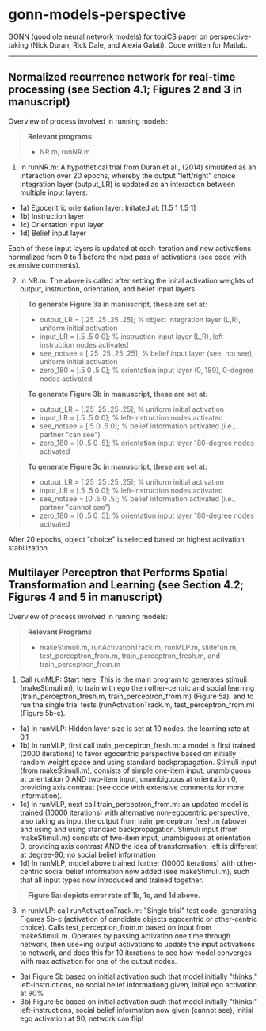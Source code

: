 gonn-models-perspective
===================


GONN (good ole neural network models) for topiCS paper on perspective-taking (Nick Duran, Rick Dale, and Alexia Galati). Code written for Matlab.

----------


Normalized recurrence network for real-time processing (see Section 4.1; Figures 2 and 3 in manuscript)
-------------

Overview of process involved in running models:

> **Relevant programs:**
> - NR.m, runNR.m

1) In runNR.m: A hypothetical trial from Duran et al., (2014) simulated as an interaction over 20 epochs, whereby the output "left/right" choice integration layer (output_LR) is updated as an interaction between multiple input layers:

- 1a) Egocentric orientation layer: Initated at: [1.5 1 1.5 1] 
- 1b) Instruction layer
- 1c) Orientation input layer
- 1d) Belief input layer

Each of these input layers is updated at each iteration and new activations normalized from 0 to 1 before the next pass of activations (see code with extensive comments).

2) In NR.m: The above is called after setting the inital activation weights of output, instruction, orientation, and belief input layers.

> **To generate Figure 3a in manuscript, these are set at:**
> - output_LR = [.25 .25 .25 .25]; % object integration layer (L,R), uniform initial activation
> - input_LR = [.5 .5 0 0]; % instruction input layer (L,R), left-instruction nodes activated
> - see_notsee = [.25 .25 .25 .25]; % belief input layer (see, not see), uniform initial activation
> - zero_180 = [.5 0 .5 0]; % orientation input layer (0, 180), 0-degree nodes activated

> **To generate Figure 3b in manuscript, these are set at:**
> - output_LR = [.25 .25 .25 .25]; % uniform initial activation
> - input_LR = [.5 .5 0 0]; % left-instruction nodes activated
> - see_notsee = [.5 0 .5 0]; % belief information activated (i.e., partner "can see")
> - zero_180 = [0 .5 0 .5]; % orientation input layer 180-degree nodes activated

> **To generate Figure 3c in manuscript, these are set at:**
> - output_LR = [.25 .25 .25 .25]; % uniform initial activation
> - input_LR = [.5 .5 0 0]; % left-instruction nodes activated
> - see_notsee = [0 .5 0 .5]; % belief information activated (i.e., partner "cannot see")
> - zero_180 = [0 .5 0 .5]; % orientation input layer 180-degree nodes activated 

After 20 epochs, object "choice" is selected based on highest activation stabilization.

Multilayer Perceptron that Performs Spatial Transformation and Learning (see Section 4.2; Figures 4 and 5 in manuscript)
-------------

Overview of process involved in running models:

> **Relevant Programs**
> - makeStimuli.m, runActivationTrack.m, runMLP.m, slidefun.m, test_perceptron_from.m, train_perceptron_fresh.m, and train_perceptron_from.m

1) Call runMLP: Start here. This is the main program to generates stimuli (makeStimuli.m), to train with ego then other-centric and social learning (train_perceptron_fresh.m, train_perceptron_from.m) (Figure 5a), and to run the single trial tests (runActivationTrack.m, test_perceptron_from.m) (Figure 5b-c).

- 1a) In runMLP: Hidden layer size is set at 10 nodes, the learning rate at 0.1
- 1b) In runMLP, first call train_perceptron_fresh.m: a model is first trained (2000 iterations) to favor egocentric perspective based on initially random weight space and using standard backpropagation. Stimuli input (from makeStimuli.m), consists of simple one-item input, unambiguous at orientation 0 AND two-item input, unambiguous at orientation 0, providing axis contrast (see code with extensive comments for more information). 
- 1c) In runMLP, next call train_perceptron_from.m: an updated model is trained (10000 iterations) with alternative non-egocentric perspective, also taking as input the output from train_perceptron_fresh.m (above) and using and using standard backpropagation. Stimuli input (from makeStimuli.m) consists of two-item input, unambiguous at orientation 0, providing axis contrast AND the idea of transformation: left is different at degree-90; no social belief information
- 1d) In runMLP, model above trained further (10000 iterations) with other-centric social belief information now added (see makeStimuli.m), such that all input types now introduced and trained together.

> **Figure 5a: depicts error rate of 1b, 1c, and 1d above.**

3) In runMLP: call runActivationTrack.m: "Single trial" test code, generating Figures 5b-c (activation of candidate objects egocentric or other-centric choice). Calls test_perception_from.m based on input from makeStimuli.m. Operates by passing activation one time through network, then use=ing output activations to update the input activations to network, and does this for 10 iterations to see how model converges with max activation for one of the output nodes.

- 3a) Figure 5b based on initial activation such that model initially "thinks:" left-instructions, no social belief informationg given, initial ego activation at 90% 
- 3b) Figure 5c based on initial activation such that model initially "thinks:" left-instructions, social belief information now given (cannot see), initial ego activation at 90, network can flip!
